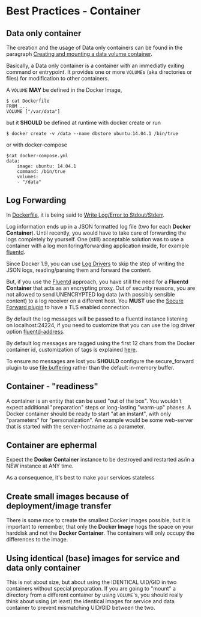 # Best Practices - Container

## Data only container

The creation and the usage of Data only containers can be found in the paragraph [Creating and mounting a data volume container](https://docs.docker.com/engine/userguide/containers/dockervolumes/).

Basically, a Data only container is a container with an immediatly exiting command or entrypoint. It provides one or more `VOLUME`s (aka directories or files) for modification to other containers.

A `VOLUME` **MAY** be defined in the Docker Image,

	$ cat Dockerfile
	FROM ...
	VOLUME ["/var/data"]

but it **SHOULD** be defined at runtime with docker create or run

	$ docker create -v /data --name dbstore ubuntu:14.04.1 /bin/true

or with docker-compose

	$cat docker-compose.yml
	data:
		image: ubuntu: 14.04.1
		command: /bin/true
		volumes:
		- "/data"

## Log Forwarding

In [Dockerfile](Dockerfile.md), it is being said to [Write Log/Error to Stdout/Stderr](Dockerfile.md#write-logerror-to-stdoutstderr).

Log information ends up in a JSON formatted log file (two for each **Docker Container**). Until recently, you would have to take care of forwarding the logs completely by yourself. One (still) acceptable solution was to use a container with a log monitoring/forwarding application inside, for example [fluentd](http://www.fluentd.org/).

Since Docker 1.9, you can use [Log Drivers](https://docs.docker.com/engine/admin/logging/overview/) to skip the step of writing the JSON logs, reading/parsing them and forward the content.

But, if you use the [Fluentd](https://docs.docker.com/engine/admin/logging/fluentd/) approach,
you have still the need for a **Fluentd Container** that acts as an encrypting proxy.
Out of security reasons, you are not allowed to send UNENCRYPTED log data (with possibly sensible content) to a log receiver on a different host.
You **MUST** use the [Secure Forward plugin](http://docs.fluentd.org/articles/out_secure_forward) to have a TLS enabled connection.

By default the log messages will be passed to a fluentd instance listening on localhost:24224, if you need to customize that you can use the log driver option [fluentd-address](https://docs.docker.com/engine/admin/logging/fluentd/#fluentd-address).

By default log messages are tagged using the first 12 chars from the Docker container id, customization of tags is explained [here](https://docs.docker.com/engine/admin/logging/log_tags/).

To ensure no messages are lost you **SHOULD** configure the secure_forward plugin to use [file buffering](http://docs.fluentd.org/articles/out_secure_forward#buffered-output-parameters) rather than the default in-memory buffer.

## Container - "readiness"

A container is an entity that can be used "out of the box". You wouldn't expect additional "preparation" steps or long-lasting "warm-up" phases.
A Docker container should be ready to start "at an instant", with only "parameters" for "personalization". An example would be some web-server that is started with the server-hostname as a parameter.

## Container are ephermal

Expect the **Docker Container** instance to be destroyed and restarted as/in a NEW instance at ANY time.

As a consequence, it's best to make your services stateless

## Create small images because of deployment/image transfer

There is some race to create the smallest Docker Images possible,
but it is important to remember, that only the **Docker Image** hogs the space
on your harddisk and not the **Docker Container**.
The containers will only occupy the differences to the image.

## Using identical (base) images for service and data only container

This is not about size, but about using the IDENTICAL UID/GID in
two containers without special preparation. If you are going to "mount" a directory from a
different container by using `VOLUME`'s, you should really think about using (at least) the identical images for service
and data container to prevent mismatching UID/GID between the two.
